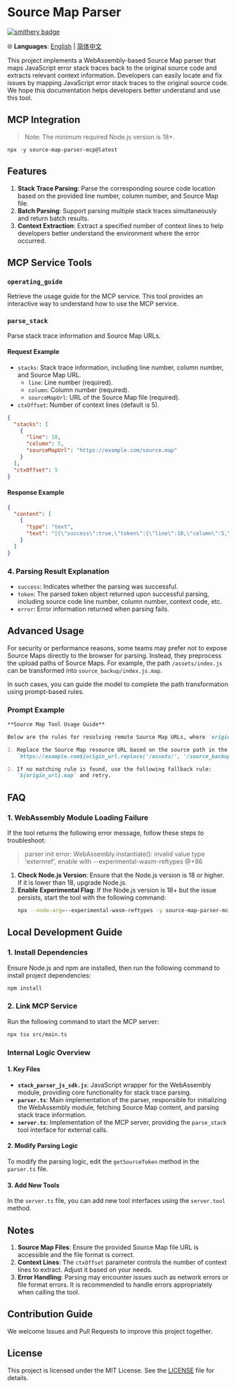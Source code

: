 # Source Map Parser

[![smithery badge](https://smithery.ai/badge/@MasonChow/source-map-parser-mcp)](https://smithery.ai/server/@MasonChow/source-map-parser-mcp)

🌐 **Languages**: [English](README.md) | [简体中文](README.zh-CN.md)

This project implements a WebAssembly-based Source Map parser that maps JavaScript error stack traces back to the original source code and extracts relevant context information. Developers can easily locate and fix issues by mapping JavaScript error stack traces to the original source code. We hope this documentation helps developers better understand and use this tool.

## MCP Integration

> Note: The minimum required Node.js version is 18+.

`npx -y source-map-parser-mcp@latest`

## Features

1. **Stack Trace Parsing**: Parse the corresponding source code location based on the provided line number, column number, and Source Map file.
2. **Batch Parsing**: Support parsing multiple stack traces simultaneously and return batch results.
3. **Context Extraction**: Extract a specified number of context lines to help developers better understand the environment where the error occurred.

## MCP Service Tools

### `operating_guide`

Retrieve the usage guide for the MCP service. This tool provides an interactive way to understand how to use the MCP service.

### `parse_stack`

Parse stack trace information and Source Map URLs.

#### Request Example

- `stacks`: Stack trace information, including line number, column number, and Source Map URL.
  - `line`: Line number (required).
  - `column`: Column number (required).
  - `sourceMapUrl`: URL of the Source Map file (required).
- `ctxOffset`: Number of context lines (default is 5).

```json
{
  "stacks": [
    {
      "line": 10,
      "column": 5,
      "sourceMapUrl": "https://example.com/source.map"
    }
  ],
  "ctxOffset": 5
}
```

#### Response Example

```json
{
  "content": [
    {
      "type": "text",
      "text": "[{\"success\":true,\"token\":{\"line\":10,\"column\":5,\"sourceCode\":[{\"line\":8,\"isStackLine\":false,\"raw\":\"function foo() {\"},{\"line\":9,\"isStackLine\":false,\"raw\":\"  console.log('bar');\"},{\"line\":10,\"isStackLine\":true,\"raw\":\"  throw new Error('test');\"},{\"line\":11,\"isStackLine\":false,\"raw\":\"}\"}],\"src\":\"index.js\"}}]"
    }
  ]
}
```

### 4. Parsing Result Explanation

- `success`: Indicates whether the parsing was successful.
- `token`: The parsed token object returned upon successful parsing, including source code line number, column number, context code, etc.
- `error`: Error information returned when parsing fails.

## Advanced Usage

For security or performance reasons, some teams may prefer not to expose Source Maps directly to the browser for parsing. Instead, they preprocess the upload paths of Source Maps. For example, the path `/assets/index.js` can be transformed into `source_backup/index.js.map`.

In such cases, you can guide the model to complete the path transformation using prompt-based rules.

### Prompt Example

```markdown
**Source Map Tool Usage Guide**

Below are the rules for resolving remote Source Map URLs, where `origin_url` represents the error path in the stack trace.

1. Replace the Source Map resource URL based on the source path in the stack trace:
   `https://example.com${origin_url.replace('/assets/', '/source_backup/')}.map`

2. If no matching rule is found, use the following fallback rule:
   `${origin_url}.map` and retry.
```

## FAQ

### 1. WebAssembly Module Loading Failure

If the tool returns the following error message, follow these steps to troubleshoot:

> parser init error: WebAssembly.instantiate(): invalid value type 'externref', enable with --experimental-wasm-reftypes @+86

1. **Check Node.js Version**: Ensure that the Node.js version is 18 or higher. If it is lower than 18, upgrade Node.js.
2. **Enable Experimental Flag**: If the Node.js version is 18+ but the issue persists, start the tool with the following command:
   ```bash
   npx --node-arg=--experimental-wasm-reftypes -y source-map-parser-mcp@latest
   ```

## Local Development Guide

### 1. Install Dependencies

Ensure Node.js and npm are installed, then run the following command to install project dependencies:

```bash
npm install
```

### 2. Link MCP Service

Run the following command to start the MCP server:

```bash
npx tsx src/main.ts
```

### Internal Logic Overview

#### 1. Key Files

- **`stack_parser_js_sdk.js`**: JavaScript wrapper for the WebAssembly module, providing core functionality for stack trace parsing.
- **`parser.ts`**: Main implementation of the parser, responsible for initializing the WebAssembly module, fetching Source Map content, and parsing stack trace information.
- **`server.ts`**: Implementation of the MCP server, providing the `parse_stack` tool interface for external calls.

#### 2. Modify Parsing Logic

To modify the parsing logic, edit the `getSourceToken` method in the `parser.ts` file.

#### 3. Add New Tools

In the `server.ts` file, you can add new tool interfaces using the `server.tool` method.

## Notes

1. **Source Map Files**: Ensure the provided Source Map file URL is accessible and the file format is correct.
2. **Context Lines**: The `ctxOffset` parameter controls the number of context lines to extract. Adjust it based on your needs.
3. **Error Handling**: Parsing may encounter issues such as network errors or file format errors. It is recommended to handle errors appropriately when calling the tool.

## Contribution Guide

We welcome Issues and Pull Requests to improve this project together.

## License

This project is licensed under the MIT License. See the [LICENSE](LICENSE) file for details.
